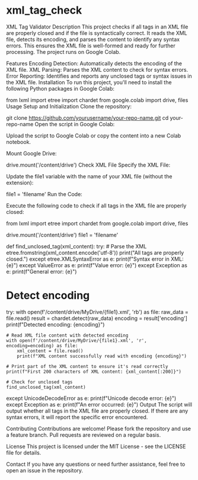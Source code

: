 # xml_tag_check
XML Tag Validator
Description
This project checks if all tags in an XML file are properly closed and if the file is syntactically correct. It reads the XML file, detects its encoding, and parses the content to identify any syntax errors. This ensures the XML file is well-formed and ready for further processing. The project runs on Google Colab.

Features
Encoding Detection: Automatically detects the encoding of the XML file.
XML Parsing: Parses the XML content to check for syntax errors.
Error Reporting: Identifies and reports any unclosed tags or syntax issues in the XML file.
Installation
To run this project, you'll need to install the following Python packages in Google Colab:


from lxml import etree
import chardet
from google.colab import drive, files
Usage
Setup and Initialization
Clone the repository:


git clone https://github.com/yourusername/your-repo-name.git
cd your-repo-name
Open the script in Google Colab:

Upload the script to Google Colab or copy the content into a new Colab notebook.

Mount Google Drive:


drive.mount('/content/drive')
Check XML File
Specify the XML File:

Update the file1 variable with the name of your XML file (without the extension):


file1 = 'filename'
Run the Code:

Execute the following code to check if all tags in the XML file are properly closed:


from lxml import etree
import chardet
from google.colab import drive, files

drive.mount('/content/drive')
file1 = 'filename'

def find_unclosed_tag(xml_content):
    try:
        # Parse the XML
        etree.fromstring(xml_content.encode('utf-8'))
        print("All tags are properly closed.")
    except etree.XMLSyntaxError as e:
        print(f"Syntax error in XML: {e}")
    except ValueError as e:
        print(f"Value error: {e}")
    except Exception as e:
        print(f"General error: {e}")

# Detect encoding
try:
    with open(f'/content/drive/MyDrive/{file1}.xml', 'rb') as file:
        raw_data = file.read()
        result = chardet.detect(raw_data)
        encoding = result['encoding']
        print(f"Detected encoding: {encoding}")

    # Read XML file content with detected encoding
    with open(f'/content/drive/MyDrive/{file1}.xml', 'r', encoding=encoding) as file:
        xml_content = file.read()
        print(f"XML content successfully read with encoding {encoding}")

    # Print part of the XML content to ensure it's read correctly
    print(f"First 200 characters of XML content: {xml_content[:200]}")

    # Check for unclosed tags
    find_unclosed_tag(xml_content)

except UnicodeDecodeError as e:
    print(f"Unicode decode error: {e}")
except Exception as e:
    print(f"An error occurred: {e}")
Output
The script will output whether all tags in the XML file are properly closed. If there are any syntax errors, it will report the specific error encountered.

Contributing
Contributions are welcome! Please fork the repository and use a feature branch. Pull requests are reviewed on a regular basis.

License
This project is licensed under the MIT License - see the LICENSE file for details.

Contact
If you have any questions or need further assistance, feel free to open an issue in the repository.
